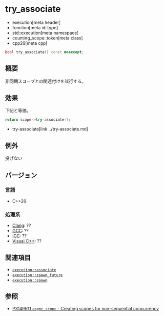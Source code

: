 # try_associate
* execution[meta header]
* function[meta id-type]
* std::execution[meta namespace]
* counting_scope::token[meta class]
* cpp26[meta cpp]

```cpp
bool try_associate() const noexcept;
```

## 概要
非同期スコープとの関連付けを試行する。


## 効果
下記と等価。

```cpp
return scope->try-associate();
```
* try-associate[link ../try-associate.md]


## 例外
投げない


## バージョン
### 言語
- C++26

### 処理系
- [Clang](/implementation.md#clang): ??
- [GCC](/implementation.md#gcc): ??
- [ICC](/implementation.md#icc): ??
- [Visual C++](/implementation.md#visual_cpp): ??


## 関連項目
- [`execution::associate`](../../associate.md)
- [`execution::spawn_future`](../../spawn_future.md.nolink)
- [`execution::spawn`](../../spawn.md)


## 参照
- [P3149R11 `async_scope` - Creating scopes for non-sequential concurrency](https://open-std.org/jtc1/sc22/wg21/docs/papers/2025/p3149r11.html)
